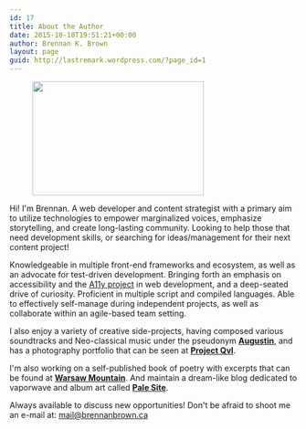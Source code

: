 ```yaml
---
id: 17
title: About the Author
date: 2015-10-18T19:51:21+00:00
author: Brennan K. Brown
layout: page
guid: http://lastremark.wordpress.com/?page_id=1
---
```


<div class="wp-block-image is-style-circle-mask">
  <figure class="alignright size-medium is-resized"><img src="http://wandernotebook.com/wp-content/uploads/2020/02/Brennan-Brown-300x200.jpg" alt="" class="wp-image-191" width="300" height="200" srcset="http://wandernotebook.com/wp-content/uploads/2020/02/Brennan-Brown-300x200.jpg 300w, http://wandernotebook.com/wp-content/uploads/2020/02/Brennan-Brown-1024x682.jpg 1024w, http://wandernotebook.com/wp-content/uploads/2020/02/Brennan-Brown-768x512.jpg 768w, http://wandernotebook.com/wp-content/uploads/2020/02/Brennan-Brown-900x600.jpg 900w, http://wandernotebook.com/wp-content/uploads/2020/02/Brennan-Brown.jpg 1280w" sizes="(max-width: 300px) 100vw, 300px" /></figure>
</div>

Hi! I'm Brennan. A web developer and content strategist with a primary aim to utilize technologies to empower marginalized voices, emphasize storytelling, and create long-lasting community. Looking to help those that need development skills, or searching for ideas/management for their next content project!

Knowledgeable in multiple front-end frameworks and ecosystem, as well as an advocate for test-driven development. Bringing forth an emphasis on accessibility and the [A11y project](https://www.a11yproject.com/) in web development, and a deep-seated drive of curiosity. Proficient in multiple script and compiled languages. Able to effectively self-manage during independent projects, as well as collaborate within an agile-based team setting.

I also enjoy a variety of creative side-projects, having composed various soundtracks and Neo-classical music under the pseudonym [**Augustin**](https://augustin.bandcamp.com/), and has a photography portfolio that can be seen at [**Project Qvl**](https://deviantart.com/qvl).

I'm also working on a self-published book of poetry with excerpts that can be found at [**Warsaw Mountain**](https://warsawmountain.tumblr.com/). And maintain a dream-like blog dedicated to vaporwave and album art called [**Pale Site**](http://pale.pw/).

Always available to discuss new opportunities! Don't be afraid to shoot me an e-mail at: [mail@brennanbrown.ca](mailto:mail@brennanbrown.ca)
